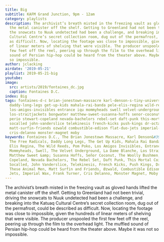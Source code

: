 ```yaml
---
title: Big
subtitle: KAFM Grand Junction, 9pm - 12am
category: playlists
description: The archivist’s breath misted in the freezing vault as gloved hands lifted
  the metal canister off the shelf. Getting to Greenland had not been trivial, driving
  the snowcats to Nuuk undetected had been a challenge, and breaking into the Katuaq
  Cultural Centre’s secret collection room, dug out of the permafrost, could be described
  as difficult. Now, locating the footage was close to impossible, given the hundreds
  of linear meters of shelving that were visible. The producer unspooled the first
  few feet off the reel, peering up through the film to the overhead light. The muffled
  sound of Persian hip-hop could be heard from the theater above. Maybe it was not
  so impossible.
author: jclacking
airdate: '2019-05-21'
playlist: 2019-05-21-big
youtube: 
image:
  src: artists/2019/fontaines_dc.jpg
  caption: Fontaines D.C.
index: Big
tags: fontaines-d-c brian-jonestown-massacre karl-denson-s-tiny-universe free-radicals
  daddy-long-legs get-up-kids mahala-rai-banda pele-elis-regina wild-reeds pom-poko
  los-amigos-invisibles entrance iqu mommyheads swell velvet-underground la-dame-blanche
  los-straitjackets bongwater matthew-sweet-susanna-hoffs senor-coconut woolly-bushmen
  perio stewart-copeland nevada-bachelors rebel-set daft-punk this-mortal-coil white-denim
  socalled john-vanderslice telekinesis french-kicks push-kings dr-octagon these-animal-men
  matt-surfin-friends ozwald combustible-edison flat-duo-jets imperial-wax frank-turner
  cris-delanno monster-magnet moby
keywords: Fontaines D.C., The Brian Jonestown Massacre, Karl Denson&#39;s Tiny Universe,
  The Free Radicals, Daddy Long Legs, The Get Up Kids, Mahala Rai Banda, Pele &amp;
  Elis Regina, The Wild Reeds, Pom Poko, Los Amigos Invisibles, Entrance, IQU, The
  Mommyheads, Swell, The Velvet Underground, La Dame Blanche, Los Straitjackets, Bongwater,
  Matthew Sweet &amp; Susanna Hoffs, Señor Coconut, The Woolly Bushmen, Perio, Stewart
  Copeland, Nevada Bachelors, The Rebel Set, Daft Punk, This Mortal Coil, White Denim,
  Socalled, John Vanderslice, Telekinesis, French Kicks, Push Kings, Dr. Octagon,
  These Animal Men, Matt Surfin and Friends, Øzwald, Combustible Edison, Flat Duo
  Jets, Imperial Wax, Frank Turner, Cris Delanno, Monster Magnet, Moby
---
```

The archivist’s breath misted in the freezing vault as gloved hands lifted the metal canister off the shelf. Getting to Greenland had not been trivial, driving the snowcats to Nuuk undetected had been a challenge, and breaking into the Katuaq Cultural Centre’s secret collection room, dug out of the permafrost, could be described as difficult. Now, locating the footage was close to impossible, given the hundreds of linear meters of shelving that were visible. The producer unspooled the first few feet off the reel, peering up through the film to the overhead light. The muffled sound of Persian hip-hop could be heard from the theater above. Maybe it was not so impossible.
